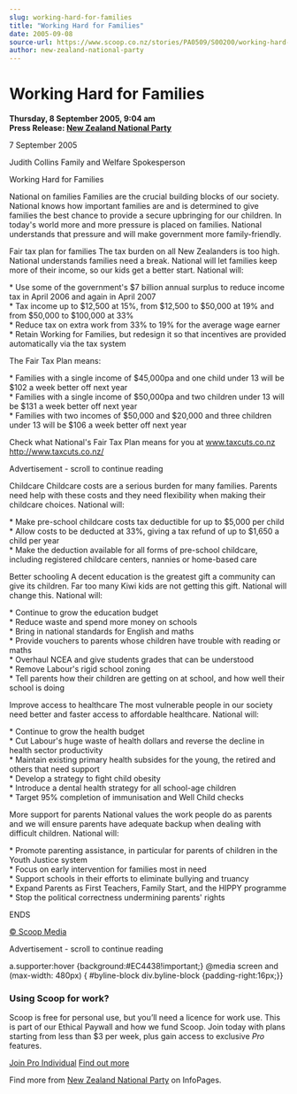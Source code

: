 ```yaml
---
slug: working-hard-for-families
title: "Working Hard for Families"
date: 2005-09-08
source-url: https://www.scoop.co.nz/stories/PA0509/S00200/working-hard-for-families.htm
author: new-zealand-national-party
---
```

Working Hard for Families
=========================

**Thursday, 8 September 2005, 9:04 am**  
**Press Release: [New Zealand National Party](https://info.scoop.co.nz/New_Zealand_National_Party)**

7 September 2005

Judith Collins Family and Welfare Spokesperson

Working Hard for Families

National on families Families are the crucial building blocks of our society. National knows how important families are and is determined to give families the best chance to provide a secure upbringing for our children. In today's world more and more pressure is placed on families. National understands that pressure and will make government more family-friendly.

Fair tax plan for families The tax burden on all New Zealanders is too high. National understands families need a break. National will let families keep more of their income, so our kids get a better start. National will:

\* Use some of the government's $7 billion annual surplus to reduce income tax in April 2006 and again in April 2007  
\* Tax income up to $12,500 at 15%, from $12,500 to $50,000 at 19% and from $50,000 to $100,000 at 33%  
\* Reduce tax on extra work from 33% to 19% for the average wage earner  
\* Retain Working for Families, but redesign it so that incentives are provided automatically via the tax system

The Fair Tax Plan means:

\* Families with a single income of $45,000pa and one child under 13 will be $102 a week better off next year  
\* Families with a single income of $50,000pa and two children under 13 will be $131 a week better off next year  
\* Families with two incomes of $50,000 and $20,000 and three children under 13 will be $106 a week better off next year

Check what National's Fair Tax Plan means for you at www.taxcuts.co.nz http://www.taxcuts.co.nz/

Advertisement - scroll to continue reading





Childcare Childcare costs are a serious burden for many families. Parents need help with these costs and they need flexibility when making their childcare choices. National will:

\* Make pre-school childcare costs tax deductible for up to $5,000 per child  
\* Allow costs to be deducted at 33%, giving a tax refund of up to $1,650 a child per year  
\* Make the deduction available for all forms of pre-school childcare, including registered childcare centers, nannies or home-based care

Better schooling A decent education is the greatest gift a community can give its children. Far too many Kiwi kids are not getting this gift. National will change this. National will:

\* Continue to grow the education budget  
\* Reduce waste and spend more money on schools  
\* Bring in national standards for English and maths  
\* Provide vouchers to parents whose children have trouble with reading or maths  
\* Overhaul NCEA and give students grades that can be understood  
\* Remove Labour's rigid school zoning  
\* Tell parents how their children are getting on at school, and how well their school is doing

Improve access to healthcare The most vulnerable people in our society need better and faster access to affordable healthcare. National will:

\* Continue to grow the health budget  
\* Cut Labour's huge waste of health dollars and reverse the decline in health sector productivity  
\* Maintain existing primary health subsides for the young, the retired and others that need support  
\* Develop a strategy to fight child obesity  
\* Introduce a dental health strategy for all school-age children  
\* Target 95% completion of immunisation and Well Child checks

More support for parents National values the work people do as parents and we will ensure parents have adequate backup when dealing with difficult children. National will:

\* Promote parenting assistance, in particular for parents of children in the Youth Justice system  
\* Focus on early intervention for families most in need  
\* Support schools in their efforts to eliminate bullying and truancy  
\* Expand Parents as First Teachers, Family Start, and the HIPPY programme \* Stop the political correctness undermining parents' rights

ENDS

[© Scoop Media](http://www.scoop.co.nz/about/terms.html)  

Advertisement - scroll to continue reading



a.supporter:hover {background:#EC4438!important;} @media screen and (max-width: 480px) { #byline-block div.byline-block {padding-right:16px;}}

### Using Scoop for work?

Scoop is free for personal use, but you’ll need a licence for work use. This is part of our Ethical Paywall and how we fund Scoop. Join today with plans starting from less than $3 per week, plus gain access to exclusive _Pro_ features.  
  
[Join Pro Individual](https://pro.scoop.co.nz/Individual/?from=ProIn24) [Find out more](https://pro.scoop.co.nz/using-scoop-for-work/?from=ProIn24)

Find more from [New Zealand National Party](https://info.scoop.co.nz/New_Zealand_National_Party) on InfoPages.